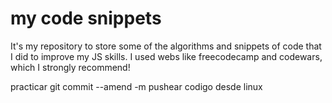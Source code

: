 # my code snippets
It's my repository to store some of the algorithms and snippets of code that I did to improve my JS skills.
I used webs like freecodecamp and codewars, which I strongly recommend!

practicar git commit --amend -m
pushear codigo desde linux

